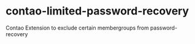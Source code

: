 # contao-limited-password-recovery
Contao Extension to exclude certain membergroups from password-recovery
